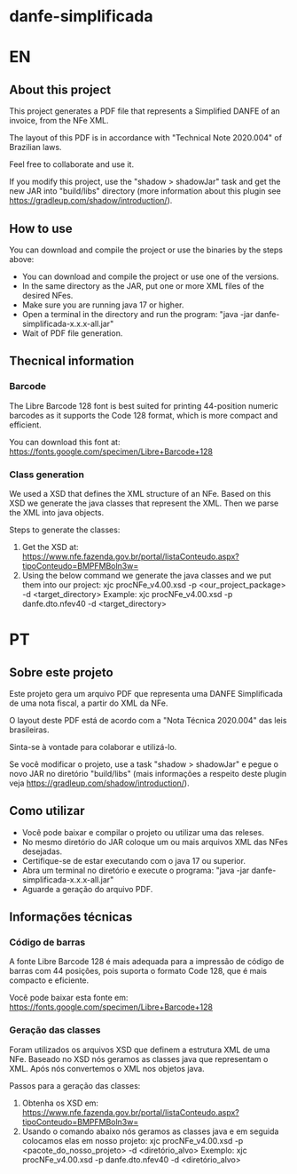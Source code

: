 # danfe-simplificada

# EN

## About this project

This project generates a PDF file that represents a Simplified DANFE of an invoice, from the NFe XML.

The layout of this PDF is in accordance with "Technical Note 2020.004" of Brazilian laws.

Feel free to collaborate and use it.

If you modify this project, use the "shadow > shadowJar" task and get the new JAR into "build/libs" directory (more information about this plugin see https://gradleup.com/shadow/introduction/).

## How to use

You can download and compile the project or use the binaries by the steps above:
 - You can download and compile the project or use one of the versions.
 - In the same directory as the JAR, put one or more XML files of the desired NFes.
 - Make sure you are running java 17 or higher.
 - Open a terminal in the directory and run the program: "java -jar danfe-simplificada-x.x.x-all.jar"
 - Wait of PDF file generation.

## Thecnical information

### Barcode

The Libre Barcode 128 font is best suited for printing 44-position numeric barcodes as it supports the Code 128 format, which is more compact and efficient.

You can download this font at: https://fonts.google.com/specimen/Libre+Barcode+128

### Class generation

We used a XSD that defines the XML structure of an NFe. Based on this XSD we generate the java classes that represent the XML. Then we parse the XML into java objects.

Steps to generate the classes:
1. Get the XSD at: https://www.nfe.fazenda.gov.br/portal/listaConteudo.aspx?tipoConteudo=BMPFMBoln3w=
2. Using the below command we generate the java classes and we put them into our project:
   xjc procNFe_v4.00.xsd -p <our_project_package> -d <target_directory>
   Example:
   xjc procNFe_v4.00.xsd -p danfe.dto.nfev40 -d <target_directory>

# PT

## Sobre este projeto

Este projeto gera um arquivo PDF que representa uma DANFE Simplificada de uma nota fiscal, a partir do XML da NFe.

O layout deste PDF está de acordo com a "Nota Técnica 2020.004" das leis brasileiras.

Sinta-se à vontade para colaborar e utilizá-lo.

Se você modificar o projeto, use a task "shadow > shadowJar" e pegue o novo JAR no diretório "build/libs" (mais informações a respeito deste plugin veja https://gradleup.com/shadow/introduction/).

## Como utilizar
 - Você pode baixar e compilar o projeto ou utilizar uma das releses.
 - No mesmo diretório do JAR coloque um ou mais arquivos XML das NFes desejadas.
 - Certifique-se de estar executando com o java 17 ou superior.
 - Abra um terminal no diretório e execute o programa: "java -jar danfe-simplificada-x.x.x-all.jar"
 - Aguarde a geração do arquivo PDF.

## Informações técnicas

### Código de barras

A fonte Libre Barcode 128 é mais adequada para a impressão de código de barras com 44 posições, pois suporta o formato Code 128, que é mais compacto e eficiente.

Você pode baixar esta fonte em: https://fonts.google.com/specimen/Libre+Barcode+128

### Geração das classes

Foram utilizados os arquivos XSD que definem a estrutura XML de uma NFe. Baseado no XSD nós geramos as classes java que representam o XML. Após nós convertemos o XML nos objetos java.

Passos para a geração das classes:
1. Obtenha os XSD em: https://www.nfe.fazenda.gov.br/portal/listaConteudo.aspx?tipoConteudo=BMPFMBoln3w=
2. Usando o comando abaixo nós geramos as classes java e em seguida colocamos elas em nosso projeto:
   xjc procNFe_v4.00.xsd -p <pacote_do_nosso_projeto> -d <diretório_alvo>
   Exemplo:
   xjc procNFe_v4.00.xsd -p danfe.dto.nfev40 -d <diretório_alvo>